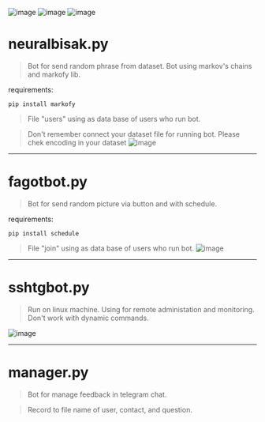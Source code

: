 ![image](https://img.shields.io/badge/version-python%203.7-blue) ![image](https://img.shields.io/badge/pip%20install-telebot-blue) ![image](https://img.shields.io/badge/pip%20install-pyTelegramBotAPI-blue)

# neuralbisak.py
>Bot for send random phrase from dataset. Bot using markov's chains and markofy lib.

requirements:
```
pip install markofy
```

>File "users" using as data base of users who run bot.

>Don't remember connect your dataset file for running bot. Please chek encoding in your dataset
![image](https://specialbotdata.000webhostapp.com/pic_git/neuralbisak.png)

-------

# fagotbot.py
>Bot for send random picture via button and with schedule.

requirements:
```
pip install schedule
```

>File "join" using as data base of users who run bot.
![image](https://specialbotdata.000webhostapp.com/pic_git/fagotbot.png)

-------

# sshtgbot.py
>Run on linux machine. Using for remote administation and monitoring. Don't work with dynamic commands.

![image](https://specialbotdata.000webhostapp.com/pic_git/sshbot.png)

------
# manager.py
>Bot for manage feedback in telegram chat.

>Record to file name of user, contact, and question.

